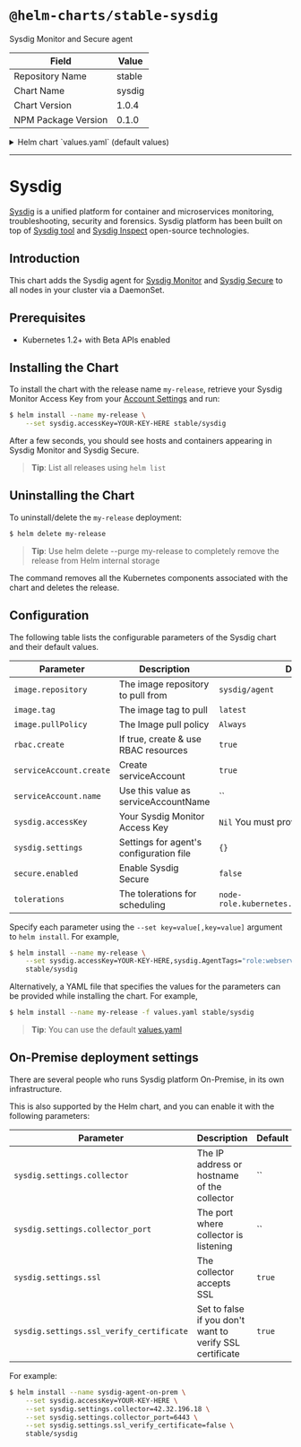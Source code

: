 # `@helm-charts/stable-sysdig`

Sysdig Monitor and Secure agent

| Field               | Value  |
| ------------------- | ------ |
| Repository Name     | stable |
| Chart Name          | sysdig |
| Chart Version       | 1.0.4  |
| NPM Package Version | 0.1.0  |

<details>

<summary>Helm chart `values.yaml` (default values)</summary>

```yaml
# Default values for Sysdig Monitor and Secure Helm package.

image:
  repository: sysdig/agent
  tag: latest
  pullPolicy: Always

resources:
  {}
  # We usually recommend not to specify default resources and to leave this as a conscious
  # choice for the user. This also increases chances charts run on environments with little
  # resources, such as Minikube. If you do want to specify resources, uncomment the following
  # lines, adjust them as necessary, and remove the curly braces after 'resources:'.
  # limits:
  #   cpu: 30m
  #   memory: 128Mi
  # requests:
  #   cpu: 20m
  #   memory: 128Mi

rbac:
  # true here enables creation of rbac resources
  create: true

serviceAccount:
  # Create and use serviceAccount resources
  create: true
  # Use this value as serviceAccountName
  name:

daemonset:
  {}
  # Allow the DaemonSet to perform a rolling update on helm update
  # ref: https://kubernetes.io/docs/tasks/manage-daemon/update-daemon-set/
  # updateStrategy: RollingUpdate

sysdig:
  # Required: You need your Sysdig Monitor access key before running agents.
  # accessKey: ""

  settings:
    {}
    ### Agent tags
    # tags: linux:ubuntu,dept:dev,local:nyc
    #### Sysdig Software related config ####
    # Sysdig collector address
    # collector: 192.168.1.1
    # Collector TCP port
    # collector_port: 6666
    # Whether collector accepts ssl
    # ssl: true
    # collector certificate validation
    # ssl_verify_certificate: true
    #######################################
    # new_k8s: true
    # k8s_cluster_name: production

secure:
  # true here enables Sysdig Secure: container run-time security & forensics
  enabled: false

# Allow sysdig to run on Kubernetes 1.6 masters.
tolerations:
  - effect: NoSchedule
    key: node-role.kubernetes.io/master
```

</details>

---

# Sysdig

[Sysdig](https://www.sysdig.com/) is a unified platform for container and microservices monitoring, troubleshooting, security and forensics. Sysdig platform has been built on top of [Sysdig tool](https://sysdig.com/opensource/sysdig/) and [Sysdig Inspect](https://sysdig.com/blog/sysdig-inspect/) open-source technologies.

## Introduction

This chart adds the Sysdig agent for [Sysdig Monitor](https://sysdig.com/product/monitor/) and [Sysdig Secure](https://sysdig.com/product/secure/) to all nodes in your cluster via a DaemonSet.

## Prerequisites

- Kubernetes 1.2+ with Beta APIs enabled

## Installing the Chart

To install the chart with the release name `my-release`, retrieve your Sysdig Monitor Access Key from your [Account Settings](https://app.sysdigcloud.com/#/settings/agentInstallation) and run:

```bash
$ helm install --name my-release \
    --set sysdig.accessKey=YOUR-KEY-HERE stable/sysdig
```

After a few seconds, you should see hosts and containers appearing in Sysdig Monitor and Sysdig Secure.

> **Tip**: List all releases using `helm list`

## Uninstalling the Chart

To uninstall/delete the `my-release` deployment:

```bash
$ helm delete my-release
```

> **Tip**: Use helm delete --purge my-release to completely remove the release from Helm internal storage

The command removes all the Kubernetes components associated with the chart and deletes the release.

## Configuration

The following table lists the configurable parameters of the Sysdig chart and their default values.

| Parameter               | Description                             | Default                                     |
| ----------------------- | --------------------------------------- | ------------------------------------------- |
| `image.repository`      | The image repository to pull from       | `sysdig/agent`                              |
| `image.tag`             | The image tag to pull                   | `latest`                                    |
| `image.pullPolicy`      | The Image pull policy                   | `Always`                                    |
| `rbac.create`           | If true, create & use RBAC resources    | `true`                                      |
| `serviceAccount.create` | Create serviceAccount                   | `true`                                      |
| `serviceAccount.name`   | Use this value as serviceAccountName    | ``                                          |
| `sysdig.accessKey`      | Your Sysdig Monitor Access Key          | `Nil` You must provide your own key         |
| `sysdig.settings`       | Settings for agent's configuration file | `{}`                                        |
| `secure.enabled`        | Enable Sysdig Secure                    | `false`                                     |
| `tolerations`           | The tolerations for scheduling          | `node-role.kubernetes.io/master:NoSchedule` |

Specify each parameter using the `--set key=value[,key=value]` argument to `helm install`. For example,

```bash
$ helm install --name my-release \
    --set sysdig.accessKey=YOUR-KEY-HERE,sysdig.AgentTags="role:webserver,location:europe" \
    stable/sysdig
```

Alternatively, a YAML file that specifies the values for the parameters can be provided while installing the chart. For example,

```bash
$ helm install --name my-release -f values.yaml stable/sysdig
```

> **Tip**: You can use the default [values.yaml](values.yaml)

## On-Premise deployment settings

There are several people who runs Sysdig platform On-Premise, in its own infrastructure.

This is also supported by the Helm chart, and you can enable it with the following parameters:

| Parameter                                | Description                                              | Default |
| ---------------------------------------- | -------------------------------------------------------- | ------- |
| `sysdig.settings.collector`              | The IP address or hostname of the collector              | ``      |
| `sysdig.settings.collector_port`         | The port where collector is listening                    | ``      |
| `sysdig.settings.ssl`                    | The collector accepts SSL                                | `true`  |
| `sysdig.settings.ssl_verify_certificate` | Set to false if you don't want to verify SSL certificate | `true`  |

For example:

```bash
$ helm install --name sysdig-agent-on-prem \
    --set sysdig.accessKey=YOUR-KEY-HERE \
    --set sysdig.settings.collector=42.32.196.18 \
    --set sysdig.settings.collector_port=6443 \
    --set sysdig.settings.ssl_verify_certificate=false \
    stable/sysdig
```
